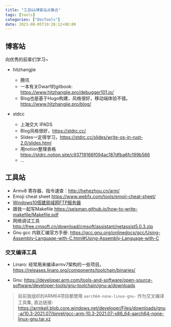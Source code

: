 ```yaml
---
title: "工具&&博客站点集合"
tags: [tools]
categories: ["DevTools"]
date: 2023-08-05T19:28:12+08:00
---
```


## 博客站
向优秀的前辈们学习~
- hitzhangjie
  - 腾讯
  - 一本有关Dwarf的gitbook: https://www.hitzhangjie.pro/debugger101.io/
  - Blog也是基于Hugo构建，风格很好，移动端体验不错。https://www.hitzhangjie.pro/blog/

- stdcc
  - 上海交大 IPADS
  - Blog风格很好，https://stdrc.cc/
  - Slides一定得学习，https://stdrc.cc/slides/write-os-in-rust-2.0/slides.html
  - 用notion整理表格 https://stdrc.notion.site/c93719166f094ac187dfba6fc199b566
  - ...


## 工具站

- Armv8 寄存器、指令速查：http://hehezhou.cn/arm/
- Emoji cheat sheet
https://www.webfx.com/tools/emoji-cheat-sheet/
- [Windows10搭建局域网FTP服务器](https://zhuanlan.zhihu.com/p/112249506)
- 跟我一起写Makefile https://seisman.github.io/how-to-write-makefile/Makefile.pdf
- 网络调试工具
http://free.cmsoft.cn/download/cmsoft/assistant/netassist5.0.3.zip
- Gnu gcc 内联汇编官方手册: 
https://gcc.gnu.org/onlinedocs/gcc/Using-Assembly-Language-with-C.html#Using-Assembly-Language-with-C


### 交叉编译工具

- Linaro:
经常用来编译armv7架构的一些项目。
https://releases.linaro.org/components/toolchain/binaries/

- Gnu:
https://developer.arm.com/tools-and-software/open-source-software/developer-tools/gnu-toolchain/gnu-a/downloads

> 目前我组织的ARM64项目都使用 `aarch64-none-linux-gnu-` 作为交叉编译工具集,
> 直达链接: https://armkeil.blob.core.windows.net/developer/Files/downloads/gnu-a/10.3-2021.07/binrel/gcc-arm-10.3-2021.07-x86_64-aarch64-none-linux-gnu.tar.xz


